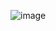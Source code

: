 ![image](https://user-images.githubusercontent.com/54764108/167447788-21de4910-239f-4b7d-bdfe-494e44408e32.png)
